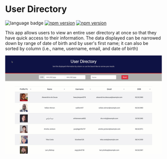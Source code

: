 # User Directory

![language badge](https://img.shields.io/github/languages/top/inorrmann/employee-directory)
[![npm version](https://badge.fury.io/js/react.svg)](https://badge.fury.io/js/react)
[![npm version](https://badge.fury.io/js/axios.svg)](https://badge.fury.io/js/axios)


This app allows users to view an entire user directory at once so that they have quick access to their information. The data displayed can be narrowed down by range of date of birth and by user's first name; it can also be sorted by column (i.e., name, username, email, and date of birth)

![screenshot](./employee-directory.gif)